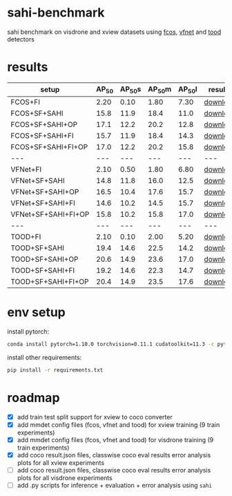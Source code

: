 # sahi-benchmark

sahi benchmark on visdrone and xview datasets using [fcos](https://arxiv.org/abs/1904.01355), [vfnet](https://arxiv.org/abs/1810.05943) and [tood](https://arxiv.org/abs/2108.07755) detectors

# results

[fcos_fi_xview_results_url]: https://github.com/fcakyon/sahi-benchmark/releases/download/v0.0.1/fcos_fi_xview_results.zip
[fcos_sf_sahi_xview_results_url]: https://github.com/fcakyon/sahi-benchmark/releases/download/v0.0.1/fcos_sf_sahi_xview_results.zip
[fcos_sf_sahi_fi_xview_results_url]: https://github.com/fcakyon/sahi-benchmark/releases/download/v0.0.1/fcos_sf_sahi_fi_xview_results.zip
[fcos_sf_sahi_fi_op_xview_results_url]: https://github.com/fcakyon/sahi-benchmark/releases/download/v0.0.1/fcos_sf_sahi_fi_op_xview_results.zip
[fcos_sf_sahi_op_xview_results_url]: https://github.com/fcakyon/sahi-benchmark/releases/download/v0.0.1/fcos_sf_sahi_op_xview_results.zip

[vfnet_fi_xview_results_url]: https://github.com/fcakyon/sahi-benchmark/releases/download/v0.0.1/vfnet_fi_xview_results.zip
[vfnet_sf_sahi_xview_results_url]: https://github.com/fcakyon/sahi-benchmark/releases/download/v0.0.1/vfnet_sf_sahi_xview_results.zip
[vfnet_sf_sahi_fi_xview_results_url]: https://github.com/fcakyon/sahi-benchmark/releases/download/v0.0.1/vfnet_sf_sahi_fi_xview_results.zip
[vfnet_sf_sahi_fi_op_xview_results_url]: https://github.com/fcakyon/sahi-benchmark/releases/download/v0.0.1/vfnet_sf_sahi_fi_op_xview_results.zip
[vfnet_sf_sahi_op_xview_results_url]: https://github.com/fcakyon/sahi-benchmark/releases/download/v0.0.1/vfnet_sf_sahi_op_xview_results.zip

[tood_fi_xview_results_url]: https://github.com/fcakyon/sahi-benchmark/releases/download/v0.0.1/tood_fi_xview_results.zip
[tood_sf_sahi_xview_results_url]: https://github.com/fcakyon/sahi-benchmark/releases/download/v0.0.1/tood_sf_sahi_xview_results.zip
[tood_sf_sahi_fi_xview_results_url]: https://github.com/fcakyon/sahi-benchmark/releases/download/v0.0.1/tood_sf_sahi_fi_xview_results.zip
[tood_sf_sahi_fi_op_xview_results_url]: https://github.com/fcakyon/sahi-benchmark/releases/download/v0.0.1/tood_sf_sahi_fi_op_xview_results.zip
[tood_sf_sahi_op_xview_results_url]: https://github.com/fcakyon/sahi-benchmark/releases/download/v0.0.1/tood_sf_sahi_op_xview_results.zip

|setup |AP<sub>50</sub> |AP<sub>50</sub>s |AP<sub>50</sub>m |AP<sub>50</sub>l | results |
|--- |--- |--- |--- |--- |--- |
|FCOS+FI |2.20 |0.10 |1.80 |7.30 | [download](fcos_fi_xview_results_url)
|FCOS+SF+SAHI |15.8 |11.9 |18.4 |11.0 | [download](fcos_sf_sahi_xview_results_url)
|FCOS+SF+SAHI+OP |17.1 |12.2 |20.2 |12.8 | [download](fcos_sf_sahi_op_xview_results_url)
|FCOS+SF+SAHI+FI |15.7 |11.9 |18.4 |14.3 | [download](fcos_sf_sahi_fi_xview_results_url)
|FCOS+SF+SAHI+FI+OP |17.0 |12.2 |20.2 |15.8 | [download](fcos_sf_sahi_fi_op_xview_results_url)
|--- |--- |--- |--- |--- |--- |
|VFNet+FI |2.10 |0.50 |1.80 |6.80 | [download](vfnet_fi_xview_results_url)
|VFNet+SF+SAHI |14.8 |11.8 |16.0 |12.5 | [download](vfnet_sf_sahi_xview_results_url)
|VFNet+SF+SAHI+OP |16.5 |10.4 |17.6 |15.7 | [download](vfnet_sf_sahi_op_xview_results_url)
|VFNet+SF+SAHI+FI |14.6 |10.2 |14.5 |15.7 | [download](vfnet_sf_sahi_fi_xview_results_url)
|VFNet+SF+SAHI+FI+OP |15.8 |10.2 |15.8 |17.0 | [download](vfnet_sf_sahi_fi_op_xview_results_url)
|--- |--- |--- |--- |--- |--- |
|TOOD+FI |2.10 |0.10 |2.00 |5.20 | [download](tood_fi_xview_results_url)
|TOOD+SF+SAHI |19.4 |14.6 |22.5 |14.2 | [download](tood_sf_sahi_xview_results_url)
|TOOD+SF+SAHI+OP |20.6 |14.9 |23.6 |17.0 | [download](tood_sf_sahi_op_xview_results_url)
|TOOD+SF+SAHI+FI |19.2 |14.6 |22.3 |14.7 | [download](tood_sf_sahi_fi_xview_results_url)
|TOOD+SF+SAHI+FI+OP |20.4 |14.9 |23.5 |17.6 | [download](tood_sf_sahi_fi_op_xview_results_url)

# env setup

install pytorch:

```bash
conda install pytorch=1.10.0 torchvision=0.11.1 cudatoolkit=11.3 -c pytorch
```

install other requirements:

```bash
pip install -r requirements.txt
```

# roadmap

- [x] add train test split support for xview to coco converter
- [x] add mmdet config files (fcos, vfnet and tood) for xview training (9 train experiments)
- [x] add mmdet config files (fcos, vfnet and tood) for visdrone training (9 train experiments)
- [x] add coco result.json files, classwise coco eval results error analysis plots for all xview experiments
- [ ] add coco result.json files, classwise coco eval results error analysis plots for all visdrone experiments
- [ ] add .py scripts for inference + evaluation + error analysis using `sahi`
